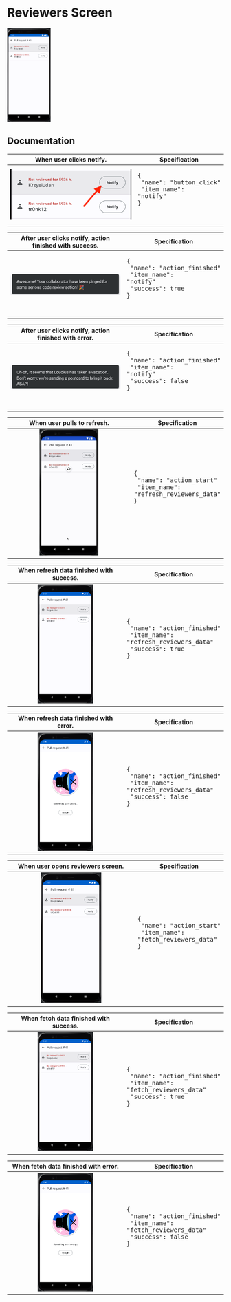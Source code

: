# Reviewers Screen

<img src="../analytics_imgs/reviewers/reviewers_screen.png" width=20% height=20%>

## Documentation

|                         When user clicks notify.                         | Specification                                                                    |
|:------------------------------------------------------------------------:|----------------------------------------------------------------------------------|
| ![Click notify](../analytics_imgs/reviewers/when_user_clicks_notify.png) | <pre>{<br />   "name": "button_click"<br />   "item_name": "notify"<br />}<pre/> |

|            After user clicks notify, action finished with success.            | Specification                                                                                               |
|:-----------------------------------------------------------------------------:|-------------------------------------------------------------------------------------------------------------|
| ![Success after notify](../analytics_imgs/reviewers/after_notify_success.png) | <pre>{<br />   "name": "action_finished"<br />   "item_name": "notify"<br />   "success": true<br />}<pre/> |

|           After user clicks notify, action finished with error.           | Specification                                                                                                |
|:-------------------------------------------------------------------------:|--------------------------------------------------------------------------------------------------------------|
| ![Error after notify](../analytics_imgs/reviewers/after_notify_error.png) | <pre>{<br />   "name": "action_finished"<br />   "item_name": "notify"<br />   "success": false<br />}<pre/> |

|                           When user pulls to refresh.                            | Specification                                                                                    |
|:--------------------------------------------------------------------------------:|--------------------------------------------------------------------------------------------------|
| <img src="../analytics_imgs/reviewers/pull_to_refresh.png" width=50% height=50%> | <pre>{<br />   "name": "action_start"<br />   "item_name": "refresh_reviewers_data"<br />}<pre/> |

|                       When refresh data finished with success.                        | Specification                                                                                                               |
|:-------------------------------------------------------------------------------------:|-----------------------------------------------------------------------------------------------------------------------------|
| <img src="../analytics_imgs/reviewers/refresh_with_success.png" width=50% height=50%> | <pre>{<br />   "name": "action_finished"<br />   "item_name": "refresh_reviewers_data"<br />   "success": true<br />}<pre/> |

|                       When refresh data finished with error.                        | Specification                                                                                                                |
|:-----------------------------------------------------------------------------------:|------------------------------------------------------------------------------------------------------------------------------|
| <img src="../analytics_imgs/reviewers/refresh_with_error.png" width=50% height=50%> | <pre>{<br />   "name": "action_finished"<br />   "item_name": "refresh_reviewers_data"<br />   "success": false<br />}<pre/> |

|                         When user opens reviewers screen.                         | Specification                                                                                  |
|:---------------------------------------------------------------------------------:|------------------------------------------------------------------------------------------------|
| <img src="../analytics_imgs/reviewers/reviewers_screen.png" width=50% height=50%> | <pre>{<br />   "name": "action_start"<br />   "item_name": "fetch_reviewers_data"<br />}<pre/> |

|                       When fetch data finished with success.                        | Specification                                                                                                             |
|:-----------------------------------------------------------------------------------:|---------------------------------------------------------------------------------------------------------------------------|
| <img src="../analytics_imgs/reviewers/fetch_with_success.png" width=50% height=50%> | <pre>{<br />   "name": "action_finished"<br />   "item_name": "fetch_reviewers_data"<br />   "success": true<br />}<pre/> |

|                       When fetch data finished with error.                        | Specification                                                                                                              |
|:---------------------------------------------------------------------------------:|----------------------------------------------------------------------------------------------------------------------------|
| <img src="../analytics_imgs/reviewers/fetch_with_error.png" width=50% height=50%> | <pre>{<br />   "name": "action_finished"<br />   "item_name": "fetch_reviewers_data"<br />   "success": false<br />}<pre/> |
